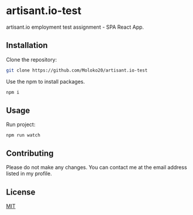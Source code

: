 # artisant.io-test

artisant.io employment test assignment - SPA React App.

## Installation

Clone the repository:
```bash
git clone https://github.com/Moloko20/artisant.io-test
```

Use the npm to install packages.

```bash
npm i
```

## Usage

Run project:

```bach
npm run watch
```

## Contributing

Please do not make any changes. You can contact me at the email address listed in my profile.

## License
[MIT](https://choosealicense.com/licenses/mit/)